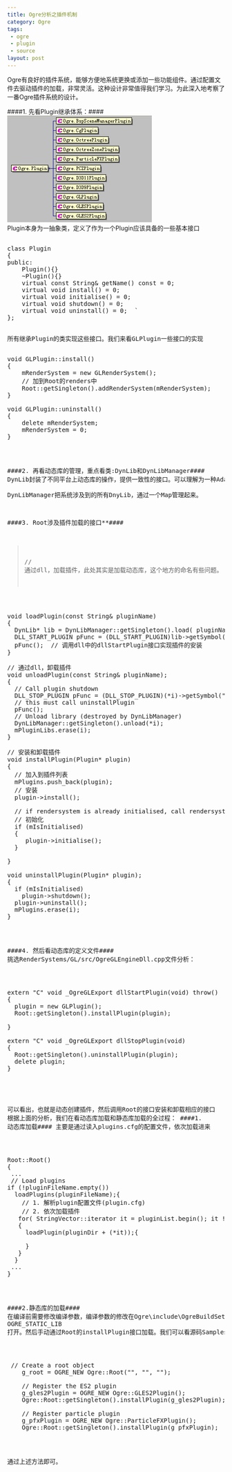 ```yaml
---
title: Ogre分析之插件机制  
category: Ogre
tags:
 - ogre
 - plugin
 - source
layout: post
---
```


Ogre有良好的插件系统，能够方便地系统更换或添加一些功能组件。通过配置文件去驱动插件的加载，非常灵活。这种设计非常值得我们学习。为此深入地考察了一番Ogre插件系统的设计。

####1. 先看Plugin继承体系：####
![ogre plugin](/images/blog/ogre-plugin.jpg)  
Plugin本身为一抽象类，定义了作为一个Plugin应该具备的一些基本接口

<pre class="prettyprint lang-cpp">  
class Plugin
{  
public:  
	Plugin(){}  
	~Plugin(){}  
	virtual const String& getName() const = 0;   
	virtual void install() = 0;  
	virtual void initialise() = 0;  
	virtual void shutdown() = 0;  
	virtual void uninstall() = 0;  `  
};  
<pre class="prettyprint lang-cpp">  
所有继承Plugin的类实现这些接口。我们来看GLPlugin一些接口的实现
<pre class="prettyprint lang-cpp">  
void GLPlugin::install()  
{
	mRenderSystem = new GLRenderSystem();   
	// 加到Root的renders中  
	Root::getSingleton().addRenderSystem(mRenderSystem);  
}

void GLPlugin::uninstall()
{
	delete mRenderSystem;
	mRenderSystem = 0;
}
</pre>
####2. 再看动态库的管理，重点看类:DynLib和DynLibManager####
DynLib封装了不同平台上动态库的操作，提供一致性的接口。可以理解为一种Adapter的设计模式。重点可以看其load和unload接口的实现，这里就不错具体的分析。  
DynLibManager把系统涉及到的所有DnyLib，通过一个Map管理起来。  
  
  
  
####3. Root涉及插件加载的接口**####
>// 通过dll，加载插件，此处其实是加载动态库，这个地方的命名有些问题。  
<pre class="prettyprint lang-cpp">  
void loadPlugin(const String& pluginName)  
{
  DynLib* lib = DynLibManager::getSingleton().load( pluginName );  
  DLL_START_PLUGIN pFunc = (DLL_START_PLUGIN)lib->getSymbol("dllStartPlugin");  
  pFunc();  // 调用dll中的dllStartPlugin接口实现插件的安装  
}

// 通过dll，卸载插件  
void unloadPlugin(const String& pluginName);  
{  
  // Call plugin shutdown    
  DLL_STOP_PLUGIN pFunc = (DLL_STOP_PLUGIN)(*i)->getSymbol("dllStopPlugin");  
  // this must call uninstallPlugin  
  pFunc();  
  // Unload library (destroyed by DynLibManager)  
  DynLibManager::getSingleton().unload(*i);  
  mPluginLibs.erase(i);   
}  

// 安装和卸载插件  
void installPlugin(Plugin* plugin)  
{
  // 加入到插件列表  
  mPlugins.push_back(plugin);  
  // 安装  
  plugin->install();  

  // if rendersystem is already initialised, call rendersystem init too  
  // 初始化  
  if (mIsInitialised)
  {    
     plugin->initialise();  
  }
 
}

void uninstallPlugin(Plugin* plugin);  
{  
  if (mIsInitialised)  
    plugin->shutdown();  
  plugin->uninstall();  
  mPlugins.erase(i);  
}  
</pre>

####4. 然后看动态库的定义文件####
挑选RenderSystems/GL/src/OgreGLEngineDll.cpp文件分析：

<pre class="prettyprint lang-cpp"> 
extern "C" void _OgreGLExport dllStartPlugin(void) throw()  
{  
  plugin = new GLPlugin();  
  Root::getSingleton().installPlugin(plugin);

}

extern "C" void _OgreGLExport dllStopPlugin(void)
{
  Root::getSingleton().uninstallPlugin(plugin);
  delete plugin;
}

</pre>
可以看出，也就是动态创建插件，然后调用Root的接口安装和卸载相应的接口
根据上面的分析，我们在看动态库加载和静态库加载的全过程：
####1. 动态库加载####
主要是通过读入plugins.cfg的配置文件，依次加载进来

<pre class="prettyprint lang-cpp"> 
Root::Root()
{
 ...
 // Load plugins
if (!pluginFileName.empty())  
  loadPlugins(pluginFileName);{  
    // 1. 解析plugin配置文件(plugin.cfg)  
    // 2. 依次加载插件  
   for( StringVector::iterator it = pluginList.begin(); it != pluginList.end(); ++it )  
   {  
     loadPlugin(pluginDir + (*it));{  
       
     }  
   }  
  }  
 ...
}
</pre>

####2.静态库的加载####
在编译前需要修改编译参数，编译参数的修改在Ogre\include\OgreBuildSettings.h中，将#define OGRE_STATIC_LIB 打开。然后手动通过Root的installPlugin接口加载。我们可以看源码Samples\Browser\Android\project\jni\ogrewrapper.cpp中的代码
<pre class="prettyprint lang-cpp">     
 // Create a root object
	g_root = OGRE_NEW Ogre::Root("", "", "");

	// Register the ES2 plugin
	g_gles2Plugin = OGRE_NEW Ogre::GLES2Plugin();
	Ogre::Root::getSingleton().installPlugin(g_gles2Plugin);

	// Register particle plugin
	g_pfxPlugin = OGRE_NEW Ogre::ParticleFXPlugin();
	Ogre::Root::getSingleton().installPlugin(g_pfxPlugin);
</pre>
通过上述方法即可。